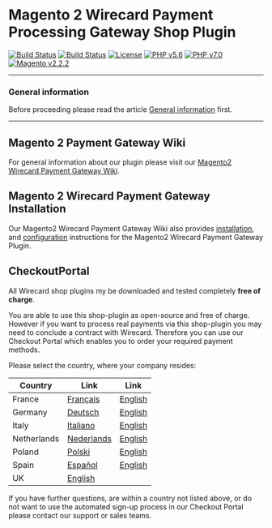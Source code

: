 # Magento 2 Wirecard Payment Processing Gateway Shop Plugin
[![Build Status](https://travis-ci.org/wirecard/magento2-ee.svg?branch=master)](https://travis-ci.org/wirecard/magento2-ee)
[![Build Status](https://saucelabs.com/buildstatus/wirecard-magento2ee-bot)](https://saucelabs.com/open_sauce/user/wirecard-magento2ee-bot)
[![License](https://img.shields.io/badge/license-GPLv3-blue.svg)](https://raw.githubusercontent.com/wirecard/magento2-ee/master/LICENSE)
[![PHP v5.6](https://img.shields.io/badge/php-v5.6-yellow.svg)](http://www.php.net)
[![PHP v7.0](https://img.shields.io/badge/php-v7.0-yellow.svg)](http://www.php.net)
[![Magento v2.2.2](https://img.shields.io/badge/magento-v2.2.2-green.svg)](https://magento.com/)

***
### General information 
Before proceeding please read the article [General information](https://github.com/wirecard/magento2-ee/wiki/Wirecard-Shop-Plugins-General-Information) first.

***

## Magento 2 Payment Gateway Wiki

For general information about our plugin please visit our [Magento2 Wirecard Payment Gateway Wiki](https://github.com/wirecard/magento2-ee/wiki). 

## Magento 2 Wirecard Payment Gateway Installation

Our Magento2 Wirecard Payment Gateway Wiki also provides [installation](https://github.com/wirecard/magento2-ee/wiki/Installation),  and [configuration](https://github.com/wirecard/magento2-ee/wiki/Configuration) instructions for the Magento2 Wirecard Payment Gateway Plugin.

## CheckoutPortal
All Wirecard shop plugins my be downloaded and tested completely **free of charge**. 

You are able to use this shop-plugin as open-source and free of charge. However if you want to process real payments via this shop-plugin you may need to conclude a contract with Wirecard. Therefore you can use our Checkout Portal which enables you to order your required payment methods.
 
Please select the country, where your company resides:

|Country|Link|Link|
|-------|----|----|
|France|[Français](https://dashboard.checkoutportal.com/fr_FR/signup/?reseller_id=sadfrrqaasdv&package_id=magentodeesitfr&merchant_country=FRA&merchant_mcc=5964)|[English](https://dashboard.checkoutportal.com/en_GB/signup/?reseller_id=sadfrrqaasdv&package_id=magentodeesitfr&merchant_country=FRA&merchant_mcc=5964)|
|Germany|[Deutsch](https://dashboard.checkoutportal.com/de_DE/signup/?reseller_id=sadfrrqaasdv&package_id=magentodeesitfr&merchant_country=DEU&merchant_mcc=5964)|[English](https://dashboard.checkoutportal.com/en_GB/signup/?reseller_id=sadfrrqaasdv&package_id=magentodeesitfr&merchant_country=DEU&merchant_mcc=5964)|
|Italy|[Italiano](https://dashboard.checkoutportal.com/it_IT/signup/?reseller_id=sadfrrqaasdv&package_id=magentodeesitfr&merchant_country=ITA&merchant_mcc=5964)|[English](https://dashboard.checkoutportal.com/en_GB/signup/?reseller_id=sadfrrqaasdv&package_id=magentodeesitfr&merchant_country=ITA&merchant_mcc=5964)|
|Netherlands|[Nederlands](https://dashboard.checkoutportal.com/nl_NL/signup/?reseller_id=sadfrrqaasdv&package_id=MagentoNL&merchant_country=NLD&merchant_mcc=5964)|[English](https://dashboard.checkoutportal.com/en_GB/signup/?reseller_id=sadfrrqaasdv&package_id=MagentoNL&merchant_country=NLD&merchant_mcc=5964)|
|Poland|[Polski](https://dashboard.checkoutportal.com/pl_PL/signup/?reseller_id=sadfrrqaasdv&package_id=magentopl&merchant_country=POL&merchant_mcc=5964)|[English](https://dashboard.checkoutportal.com/en_GB/signup/?reseller_id=sadfrrqaasdv&package_id=magentopl&merchant_country=POL&merchant_mcc=5964)|
|Spain|[Español](https://dashboard.checkoutportal.com/es_ES/signup/?reseller_id=sadfrrqaasdv&package_id=magentodeesitfr&merchant_country=ESP&merchant_mcc=5964)|[English](https://dashboard.checkoutportal.com/en_GB/signup/?reseller_id=sadfrrqaasdv&package_id=magentodeesitfr&merchant_country=ESP&merchant_mcc=5964)|
|UK|[English](https://dashboard.checkoutportal.com/en_GB/signup/?reseller_id=sadfrrqaasdv&package_id=magentogb&merchant_country=GBR&merchant_mcc=5964)||


If you have further questions, are within a country not listed above, or do not want to use the automated sign-up process in our Checkout Portal please contact our support or sales teams.
